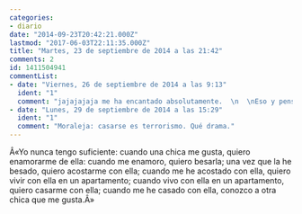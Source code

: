 ```yaml
---
categories:
- diario
date: "2014-09-23T20:42:21.000Z"
lastmod: "2017-06-03T22:11:35.000Z"
title: "Martes, 23 de septiembre de 2014 a las 21:42"
comments: 2
id: 1411504941
commentList:
- date: "Viernes, 26 de septiembre de 2014 a las 9:13"
  ident: "1"
  comment: "jajajajaja me ha encantado absolutamente.  \n  \nEso y pensar en como ha cambiado el orden de las cosas desde la epoca de nuestros abuelos, es mas, casi casi al reves totalmente."
- date: "Lunes, 29 de septiembre de 2014 a las 15:29"
  ident: "1"
  comment: "Moraleja: casarse es terrorismo. Qué drama."
---
```


Â«Yo nunca tengo suficiente: cuando una chica me gusta, quiero enamorarme de ella: cuando me enamoro, quiero besarla; una vez que la he besado, quiero acostarme con ella; cuando me he acostado con ella, quiero vivir con ella en un apartamento; cuando  vivo con ella en un apartamento, quiero casarme con ella; cuando me he casado con ella, conozco a otra chica que me gusta.Â»
